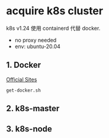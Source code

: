 # acquire k8s cluster

k8s v1.24 使用 containerd 代替 docker.

- no proxy needed
- env: ubuntu-20.04

## 1. Docker

[Official Sites](https://docs.docker.com/engine/install/ubuntu/)

`get-docker.sh`

## 2. k8s-master

## 3. k8s-node


